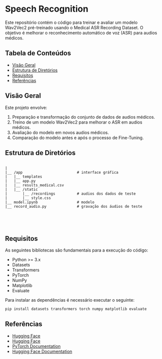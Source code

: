 # Speech Recognition

Este repositório contém o código para treinar e avaliar um modelo Wav2Vec2 pré-treinado usando o Medical ASR Recording Dataset. O objetivo é melhorar o reconhecimento automático de voz (ASR) para audios médicos.

## Tabela de Conteúdos

- [Visão Geral](#visão-geral)
- [Estrutura de Diretórios](#estrutura-de-diretórios)
- [Requisitos](#requisitos)
- [Referências](#referências)

## Visão Geral

Este projeto envolve:

1. Preparação e transformação do conjunto de dados de audios médicos.
2. Treino de um modelo Wav2Vec2 para melhorar o ASR em audios médicos.
3. Avaliação do modelo em novos audios médicos.
4. Comparação do modelo antes e após o processo de Fine-Tuning.

## Estrutura de Diretórios

```plaintext

|
|__ /app                         # interface gráfica 
|   |__ templates
|   |__ app.py
|   |__ results_medical.csv
|   |__ /static
|       |__ /recordings          # audios dos dados de teste
|       |__ style.css
|__ model.ipynb                  # modelo
|__ record_audio.py              # gravação dos áudios de teste 





````

## Requisitos

As seguintes bibliotecas são fundamentais para a execução do código:

- Python >= 3.x
- Datasets
- Transformers
- PyTorch
- NumPy
- Matplotlib
- Evaluate

Para instalar as dependências é necessário executar o seguinte:

```bash
pip install datasets transformers torch numpy matplotlib evaluate
```


## Referências
- [Hugging Face](https://huggingface.co/facebook/wav2vec2-base-100h)
- [Hugging Face](https://huggingface.co/datasets/Hani89/medical_asr_recording_dataset)
- [PyTorch Documentation](https://pytorch.org/docs/stable/index.html)
- [Hugging Face Documentation](https://huggingface.co/docs)

